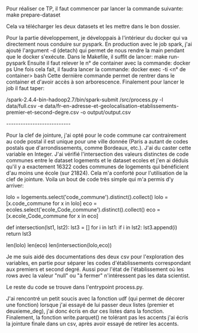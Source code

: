 Pour réaliser ce TP, il faut commencer par lancer la commande suivante:
  make prepare-dataset
  
Cela va télécharger les deux datasets et les mettre dans le bon dossier.

Pour la partie développement, je développais à l'intérieur du docker qui va directement nous conduire sur pyspark. En production avec le job spark, j'ai ajouté l'argument -d (detach) qui permet de nous rendre la main pendant que le docker s'exécute.
Dans le Makefile, il suffit de lancer: make run-pyspark
Ensuite il faut relever le n° de container avec la commande: docker ps
Une fois cela fait, il faudra lancer la commande: docker exec -ti <n° de container> bash
Cette dernière commande permet de rentrer dans le container et d'avoir accès à son arborescence.
Finalement pour lancer le job il faut taper:

/spark-2.4.4-bin-hadoop2.7/bin/spark-submit /src/process.py -l data/full.csv -e data/fr-en-adresse-et-geolocalisation-etablissements-premier-et-second-degre.csv -o output/output.csv

*---------------------------*

Pour la clef de jointure, j'ai opté pour le code commune car contrairement au code postal il est unique pour une ville donnée (Paris a autant de codes postals que d'arrondissements, comme Bordeaux, etc.). J'ai du caster cette variable en Integer. J'ai vérifié l'intersection des valeurs distinctes de code communes entre le dataset logements et le dataset ecoles et j'en ai déduis qu'il y a exactement 16322 codes communes de logements qui bénéficient d'au moins une école (sur 21824). Cela m'a conforté pour l'utilisation de la clef de jointure. 
Voila un bout de code très simple qui m'a permis d'y arriver:

lolo = logements.select('code_commune').distinct().collect()
lolo = [x.code_commune for x in lolo]
eco = ecoles.select('ecole_Code_commune').distinct().collect()
eco = [x.ecole_Code_commune for x in eco]

def intersection(lst1, lst2):
        lst3 = []
        for i in lst1:
                if i in lst2:
                        lst3.append(i)
        return lst3

len(lolo)
len(eco)
len(intersection(lolo,eco))


Je me suis aidé des documentations des deux csv pour l'exploration des variables, en partie pour séparer les codes d'établissements correspondant aux premiers et second degré. Aussi pour l'état de l'établissement où les rows avec la valeur "null" ou "à fermer" n'intéressent pas les data scientist.

Le reste du code se trouve dans l'entrypoint process.py.

J'ai rencontré un petit soucis avec la fonction udf (qui permet de décorer une fonction) lorsque j'ai essayé de lui passer deux listes (premier et deuxieme_deg), j'ai donc écris en dur ces listes dans la fonction.
Finalement, la fonction write.parquet() ne tolérant pas les accents j'ai écris la jointure finale dans un csv, après avoir essayé de retirer les accents.
